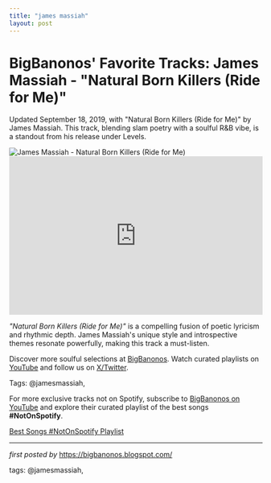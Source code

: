 ```yaml
---
title: "james massiah"
layout: post
---
```

<!-- Post Title -->
<h1 >BigBanonos' Favorite Tracks: James Massiah - "Natural Born Killers (Ride for Me)"</h1> <!-- Introductory Text -->
<p >Updated September 18, 2019, with "Natural Born Killers (Ride for Me)" by James Massiah. This track, blending slam poetry with a soulful R&B vibe, is a standout from his release under Levels.</p> <!-- Featured Image -->
<div > <img src="https://images-prod.dazeddigital.com/640/0-0-1000-854/azure/dazed-prod/1200/8/1208451.jpg" alt="James Massiah - Natural Born Killers (Ride for Me)" />
</div> <!-- YouTube Video Embed -->
<div > <iframe width="100%" height="315" src="https://www.youtube.com/embed/bCqDTJfBmF8" title="James Massiah - Natural Born Killers (Ride for Me)" frameborder="0" allow="accelerometer; autoplay; encrypted-media; gyroscope; picture-in-picture; web-share" referrerpolicy="strict-origin-when-cross-origin" allowfullscreen></iframe>
</div> <!-- Song Information -->
<div > <p><em>"Natural Born Killers (Ride for Me)"</em> is a compelling fusion of poetic lyricism and rhythmic depth. James Massiah's unique style and introspective themes resonate powerfully, making this track a must-listen.</p>
</div> <!-- Footer Links -->
<div > <p>Discover more soulful selections at <a href="https://bigbanonos.blogspot.com/" target="_blank">BigBanonos</a>. Watch curated playlists on <a href="https://www.youtube.com/@BigBanonos" target="_blank">YouTube</a> and follow us on <a href="https://x.com/bigbanonos" target="_blank">X/Twitter</a>.</p>
</div> <!-- Tags -->
<p >Tags: @jamesmassiah,</p>


<!--Subscribe and Playlist Links-->
<div>
    <p>For more exclusive tracks not on Spotify, subscribe to <a href="https://www.youtube.com/@BigBanonos" target="_blank">BigBanonos on YouTube</a> and explore their curated playlist of the best songs <strong>#NotOnSpotify</strong>.</p>
    <p><a href="https://www.youtube.com/playlist?list=PLtuNtuTatqI0kFahUCbtbfenC_ET5O_tr" target="_blank">Best Songs #NotOnSpotify Playlist<br /></a></p></div>

<hr />

<p><em>first posted by</em> <a href="https://bigbanonos.blogspot.com/" rel="noopener" target="_new">https://bigbanonos.blogspot.com/</a></p>

<p>tags: @jamesmassiah,</p>
